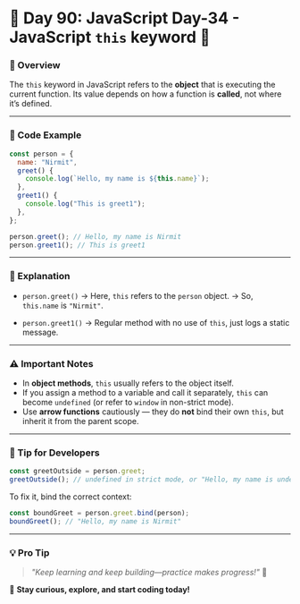 # 🚀 Day 90: JavaScript Day-34 - JavaScript `this` keyword 💪

### 🧠 Overview

The `this` keyword in JavaScript refers to the **object** that is executing the current function. Its value depends on how a function is **called**, not where it’s defined.

---

### 🧪 Code Example

```js
const person = {
  name: "Nirmit",
  greet() {
    console.log(`Hello, my name is ${this.name}`);
  },
  greet1() {
    console.log("This is greet1");
  },
};

person.greet(); // Hello, my name is Nirmit
person.greet1(); // This is greet1
```

---

### 🧩 Explanation

- `person.greet()`
  → Here, `this` refers to the `person` object.
  → So, `this.name` is `"Nirmit"`.

- `person.greet1()`
  → Regular method with no use of `this`, just logs a static message.

---

### ⚠️ Important Notes

- In **object methods**, `this` usually refers to the object itself.
- If you assign a method to a variable and call it separately, `this` can become `undefined` (or refer to `window` in non-strict mode).
- Use **arrow functions** cautiously — they do **not** bind their own `this`, but inherit it from the parent scope.

---

### 🧰 Tip for Developers

```js
const greetOutside = person.greet;
greetOutside(); // undefined in strict mode, or "Hello, my name is undefined"
```

To fix it, bind the correct context:

```js
const boundGreet = person.greet.bind(person);
boundGreet(); // "Hello, my name is Nirmit"
```

---

### 💡 **Pro Tip**

> _"Keep learning and keep building—practice makes progress!"_ 💪

🚀 **Stay curious, explore, and start coding today!**
